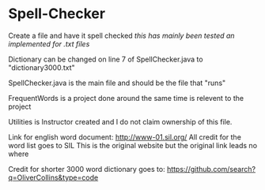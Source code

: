 # Spell-Checker
Create a file and have it spell checked *this has mainly been tested an implemented for .txt files*

Dictionary can be changed on line 7 of SpellChecker.java to "dictionary3000.txt"

SpellChecker.java is the main file and should be the file that "runs"



FrequentWords is a project done around the same time is relevent to the project


Utilities is Instructor created and I do not claim ownership of this file.

Link for english word document: 
http://www-01.sil.org/
All credit for the word list goes to SIL
This is the original website but the original link leads no where


Credit for shorter 3000 word dictionary goes to:
https://github.com/search?q=OliverCollins&type=code


